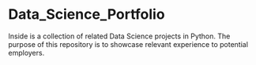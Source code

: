 # Data_Science_Portfolio
Inside is a collection of related Data Science projects in Python. The purpose of this repository is to showcase relevant experience to potential employers.
